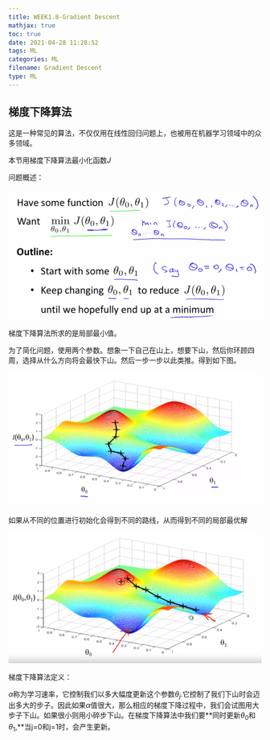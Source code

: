 ```yaml
---
title: WEEK1.8-Gradient Descent
mathjax: true
toc: true
date: 2021-04-28 11:28:52
tags: ML
categories: ML
filename: Gradient Descent
type: ML
---
```


## 梯度下降算法

这是一种常见的算法，不仅仅用在线性回归问题上，也被用在机器学习领域中的众多领域。

本节用梯度下降算法最小化函数$J$

问题概述：

![image-20210428093723946](WEEK1-Gradient-Descent/image-20210428093723946.png)

梯度下降算法所求的是局部最小值。

为了简化问题，使用两个参数。想象一下自己在山上，想要下山，然后你环顾四周，选择从什么方向将会最快下山。然后一步一步以此类推。得到如下图。

![image-20210428094002738](WEEK1-Gradient-Descent/image-20210428094002738.png)

如果从不同的位置进行初始化会得到不同的路线，从而得到不同的局部最优解

![image-20210428094159913](WEEK1-Gradient-Descent/image-20210428094159913.png)

梯度下降算法定义：

$\alpha$称为学习速率，它控制我们以多大幅度更新这个参数$\theta_j$.它控制了我们下山时会迈出多大的步子。因此如果$\alpha$值很大，那么相应的梯度下降过程中，我们会试图用大步子下山。如果很小则用小碎步下山。在梯度下降算法中我们要**同时更新$\theta_0$和$\theta_1$,**当j=0和j=1时，会产生更新。